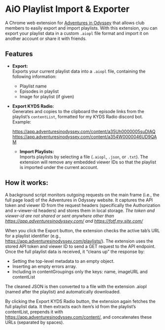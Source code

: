 # AiO Playlist Import & Exporter

A Chrome web extension for [Adventures in Odyssey](https://app.adventuresinodyssey.com) that allows club members to easily export and import playlists. With this extension, you can export your playlist data in a custom `.aiopl` file format and import it on another account or share it with friends.

## Features

- **Export:**  
  Exports your current playlist data into a `.aiopl` file, containing the following information:
  
  - Playlist name
  - Episodes in playlist
  - Image for playlist (if given)

- **Export KYDS Radio:**  
  Generates and copies to the clipboard the episode links from the playlist’s `contentList`, formatted for my KYDS Radio discord bot. Example:

  https://app.adventuresinodyssey.com/content/a35Uh0000005suDIAQ https://app.adventuresinodyssey.com/content/a354W0000046UD9QAM

  - **Import Playlists:**  
Imports playlists by selecting a file (`.aiopl`, `.json`, or `.txt`). The extension will remove any embedded viewer IDs so that the playlist is imported under the current account.

## How it works:

A background script monitors outgoing requests on the main frame (i.e., the full page load) of the Adventures in Odyssey website. It captures the API token and viewer ID from the request headers (specifically the Authorization and x-viewer-id headers) and stores them in local storage. *The token and viewer-id are not shared or sent anywhere other than https://app.adventuresinodyssey.com/ and https://fotf.my.site.com/*

When you click the Export button, the extension checks the active tab’s URL for a playlist identifier (e.g., https://app.adventuresinodyssey.com/playlists/<playlistId>).
The extension uses the stored API token and viewer ID to send a GET request to the API endpoint. Once the full playlist data is received, it “cleans up” the response by:

  - Setting the top-level metadata to an empty object.
  - Inserting an empty errors array.
  - Including in contentGroupings only the keys: name, imageURL and contentList

The cleaned JSON is then converted to a file with the extension .aiopl (named after the playlist) and automatically downloaded.

By clicking the Export KYDS Radio button, the extension again fetches the full playlist data. It then extracts each item’s id from the playlist’s contentList, prepends it with
https://app.adventuresinodyssey.com/content/,
and concatenates these URLs (separated by spaces).
